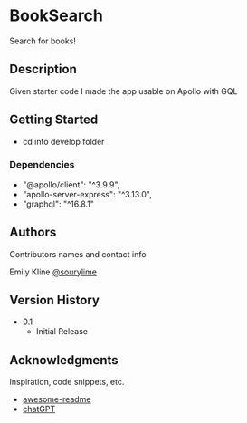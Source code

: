 # BookSearch

Search for books!

## Description

Given starter code I made the app usable on Apollo with GQL

## Getting Started

* cd into develop folder

### Dependencies
* "@apollo/client": "^3.9.9",
*  "apollo-server-express": "^3.13.0",
* "graphql": "^16.8.1"


## Authors

Contributors names and contact info

Emily Kline
[@sourylime](https://github.com/sourylime)


## Version History

* 0.1
    * Initial Release


## Acknowledgments

Inspiration, code snippets, etc.
* [awesome-readme](https://github.com/matiassingers/awesome-readme)
* [chatGPT](https://chat.openai.com/)